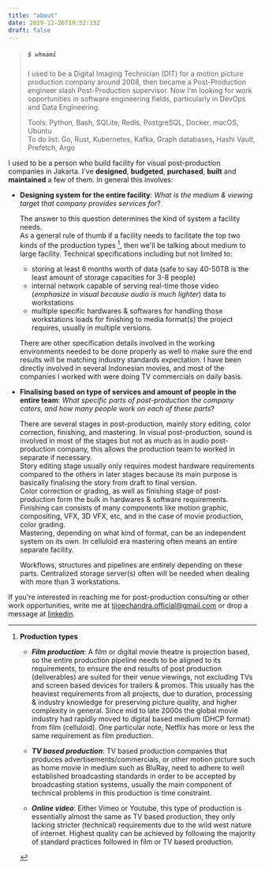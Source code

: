 ```yaml
---
title: "about"
date: 2019-12-26T19:52:15Z
draft: false
---
```


> ##### `$ whoami` 
> I used to be a Digital Imaging Technician (DIT) for a motion picture production company around 2008, then became a Post-Production engineer slash Post-Production supervisor. Now I'm looking for work opportunities in software engineering fields, particularly in DevOps and Data Engineering.    
> 
> Tools: Python, Bash, SQLite, Redis, PostgreSQL, Docker, macOS, Ubuntu   
> To do list: Go, Rust, Kubernetes, Kafka, Graph databases, Hashi Vault, Prefetch, Argo  

I used to be a person who build facility for visual post-production companies in Jakarta. I've **designed**, **budgeted**, **purchased**, **built** and **maintained** a few of them. In general this involves:

- **Designing system for the entire facility**: _What is the medium & viewing target that company provides services for_?     
    
    The answer to this question determines the kind of system a facility needs.    
    As a general rule of thumb if a facility needs to facilitate the top two kinds of the production types [^note], then we'll be talking about medium to large facility. Technical specifications including but not limited to: 
    - storing at least 6 months worth of data (safe to say 40-50TB is the least amount of storage capacities for 3-8 people)
    - internal network capable of serving real-time those video (_emphasize in visual because audio is much lighter_) data to workstations
    - multiple specific hardwares & softwares for handling those workstations loads for finishing to media format(s) the project requires, usually in multiple versions. 

    There are other specification details involved in the working environments needed to be done properly as well to make sure the end results will be matching industry standards expectation. 
    I have been directly involved in several Indonesian movies, and most of the companies I worked with were doing TV commercials on daily basis. 

- **Finalising based on type of services and amount of people in the entire team**: _What specific parts of post-production the company caters, and how many people work on each of these parts_?     

    There are several stages in post-production, mainly story editing, color correction, finishing, and mastering. In visual post-production, sound is involved in most of the stages but not as much as in audio post-production company, this allows the production team to worked in separate if necessary.    
    Story editing stage usually only requires modest hardware requirements compared to the others in later stages because its main purpose is basically finalising the story from draft to final version.    
    Color correction or grading, as well as finishing stage of post-production form the bulk in hardwares & software requirements.      
    Finishing can consists of many components like motion graphic, compositing, VFX, 3D VFX, etc, and in the case of movie production, color grading.         
    Mastering, depending on what kind of format, can be an independent system on its own. In celluloid era mastering often means an entire separate facility.
         
    Workflows, structures and pipelines are entirely depending on these parts. Centralized storage server(s) often will be needed when dealing with more than 3 workstations. 
    
If you're interested in reaching me for post-production consulting or other work opportunities, write me at <tjioechandra.official@gmail.com> or drop a message at [linkedin](https://www.linkedin.com/in/tjioe-oleng-chandra/).
 
 
 
[^note]: **Production types**

    - **_Film production_**: A film or digital movie theatre is projection based, so the entire production pipeline needs to be aligned to its requirements, to ensure the end results of post production (deliverables) are suited for their venue viewings, not excluding TVs and screen based devices for trailers & promos. This usually has the heaviest requirements from all projects, due to duration, processing & industry knowledge for preserving picture quality, and higher complexity in general. Since mid to late 2000s the global movie industry had rapidly moved to digital based medium (DHCP format) from film (celluloid). One particular note, Netflix has more or less the same requirement as film production.
    
    - **_TV based production_**: TV based production companies that produces advertisements/commercials, or other motion picture such as home movie in medium such as BluRay, need to adhere to well established broadcasting standards in order to be accepted by broadcasting station systems, usually the main component of technical problems in this production is time constraint.
    
    - **_Online video_**: Either Vimeo or Youtube, this type of production is essentially almost the same as TV based production, they only lacking stricter (technical) requirements due to the wild west nature of internet. Highest quality can be achieved by following the majority of standard practices followed in film or TV based production. 
